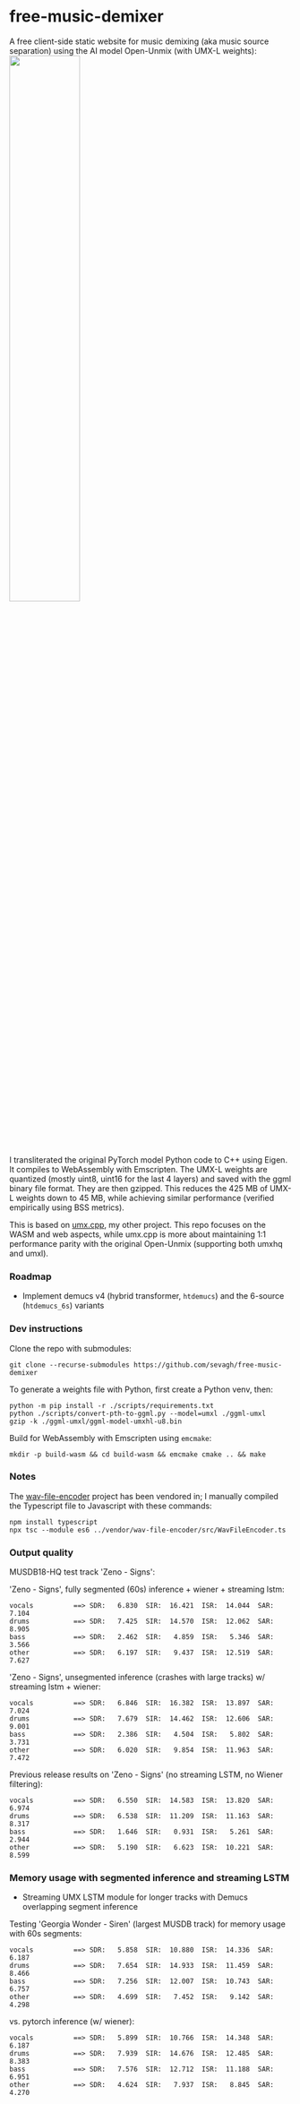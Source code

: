 # free-music-demixer

A free client-side static website for music demixing (aka music source separation) using the AI model Open-Unmix (with UMX-L weights):
<br>
<img src="docs/assets/images/music-demix.png" width="50%"/>

I transliterated the original PyTorch model Python code to C++ using Eigen. It compiles to WebAssembly with Emscripten. The UMX-L weights are quantized (mostly uint8, uint16 for the last 4 layers) and saved with the ggml binary file format. They are then gzipped. This reduces the 425 MB of UMX-L weights down to 45 MB, while achieving similar performance (verified empirically using BSS metrics).

This is based on [umx.cpp](https://github.com/sevagh/umx.cpp), my other project. This repo focuses on the WASM and web aspects, while umx.cpp is more about maintaining 1:1 performance parity with the original Open-Unmix (supporting both umxhq and umxl). 

### Roadmap

- Implement demucs v4 (hybrid transformer, `htdemucs`) and the 6-source (`htdemucs_6s`) variants

### Dev instructions

Clone the repo with submodules:
```
git clone --recurse-submodules https://github.com/sevagh/free-music-demixer
```

To generate a weights file with Python, first create a Python venv, then:
```
python -m pip install -r ./scripts/requirements.txt
python ./scripts/convert-pth-to-ggml.py --model=umxl ./ggml-umxl
gzip -k ./ggml-umxl/ggml-model-umxhl-u8.bin
```

Build for WebAssembly with Emscripten using `emcmake`:
```
mkdir -p build-wasm && cd build-wasm && emcmake cmake .. && make
```

### Notes

The [wav-file-encoder](https://github.com/chdh/wav-file-encoder) project has been vendored in; I manually compiled the Typescript file to Javascript with these commands:
```
npm install typescript
npx tsc --module es6 ../vendor/wav-file-encoder/src/WavFileEncoder.ts
```

### Output quality

MUSDB18-HQ test track 'Zeno - Signs':

'Zeno - Signs', fully segmented (60s) inference + wiener + streaming lstm:
```
vocals          ==> SDR:   6.830  SIR:  16.421  ISR:  14.044  SAR:   7.104
drums           ==> SDR:   7.425  SIR:  14.570  ISR:  12.062  SAR:   8.905
bass            ==> SDR:   2.462  SIR:   4.859  ISR:   5.346  SAR:   3.566
other           ==> SDR:   6.197  SIR:   9.437  ISR:  12.519  SAR:   7.627
```

'Zeno - Signs', unsegmented inference (crashes with large tracks) w/ streaming lstm + wiener:
```
vocals          ==> SDR:   6.846  SIR:  16.382  ISR:  13.897  SAR:   7.024
drums           ==> SDR:   7.679  SIR:  14.462  ISR:  12.606  SAR:   9.001
bass            ==> SDR:   2.386  SIR:   4.504  ISR:   5.802  SAR:   3.731
other           ==> SDR:   6.020  SIR:   9.854  ISR:  11.963  SAR:   7.472
```

Previous release results on 'Zeno - Signs' (no streaming LSTM, no Wiener filtering):
```
vocals          ==> SDR:   6.550  SIR:  14.583  ISR:  13.820  SAR:   6.974
drums           ==> SDR:   6.538  SIR:  11.209  ISR:  11.163  SAR:   8.317
bass            ==> SDR:   1.646  SIR:   0.931  ISR:   5.261  SAR:   2.944
other           ==> SDR:   5.190  SIR:   6.623  ISR:  10.221  SAR:   8.599
```

### Memory usage with segmented inference and streaming LSTM

* Streaming UMX LSTM module for longer tracks with Demucs overlapping segment inference

Testing 'Georgia Wonder - Siren' (largest MUSDB track) for memory usage with 60s segments:
```
vocals          ==> SDR:   5.858  SIR:  10.880  ISR:  14.336  SAR:   6.187
drums           ==> SDR:   7.654  SIR:  14.933  ISR:  11.459  SAR:   8.466
bass            ==> SDR:   7.256  SIR:  12.007  ISR:  10.743  SAR:   6.757
other           ==> SDR:   4.699  SIR:   7.452  ISR:   9.142  SAR:   4.298
```

vs. pytorch inference (w/ wiener):
```
vocals          ==> SDR:   5.899  SIR:  10.766  ISR:  14.348  SAR:   6.187
drums           ==> SDR:   7.939  SIR:  14.676  ISR:  12.485  SAR:   8.383
bass            ==> SDR:   7.576  SIR:  12.712  ISR:  11.188  SAR:   6.951
other           ==> SDR:   4.624  SIR:   7.937  ISR:   8.845  SAR:   4.270
```
